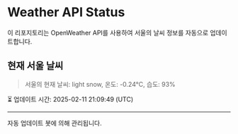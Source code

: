 
# Weather API Status

이 리포지토리는 OpenWeather API를 사용하여 서울의 날씨 정보를 자동으로 업데이트합니다.

## 현재 서울 날씨
> 서울의 현재 날씨: light snow, 온도: -0.24°C, 습도: 93%

⏳ 업데이트 시간: 2025-02-11 21:09:49 (UTC)

---
자동 업데이트 봇에 의해 관리됩니다.

